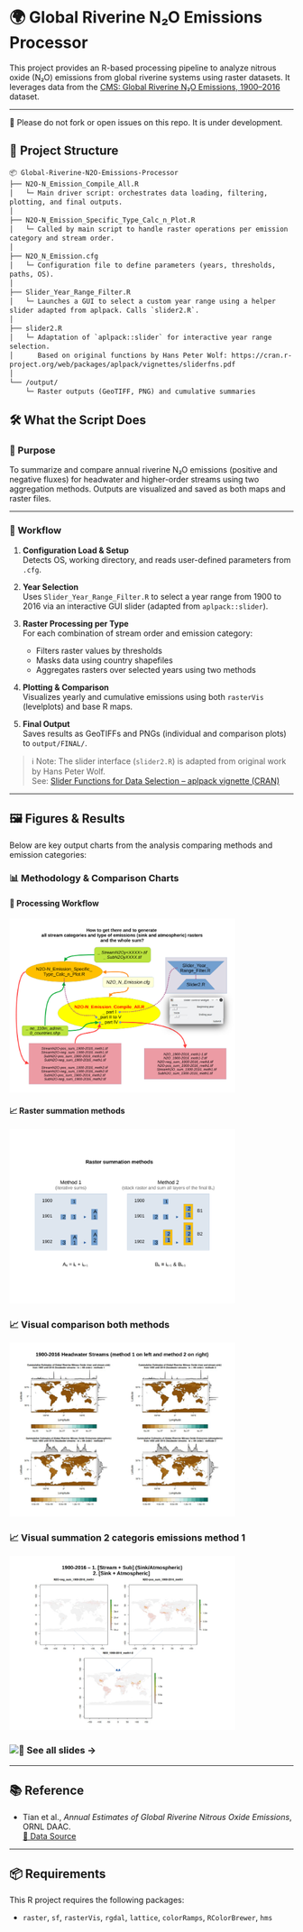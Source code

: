 # 🌍 Global Riverine N₂O Emissions Processor

This project provides an R-based processing pipeline to analyze nitrous oxide (N₂O) emissions from global riverine systems using raster datasets. It leverages data from the [CMS: Global Riverine N₂O Emissions, 1900–2016](https://daac.ornl.gov/CMS/guides/Global_Riverine_N2O_Emissions.html) dataset.

---
🚫 Please do not fork or open issues on this repo. It is under development.

## 📁 Project Structure

```text
📦 Global-Riverine-N2O-Emissions-Processor
├── N2O-N_Emission_Compile_All.R
│   └─ Main driver script: orchestrates data loading, filtering, plotting, and final outputs.
│
├── N2O-N_Emission_Specific_Type_Calc_n_Plot.R
│   └─ Called by main script to handle raster operations per emission category and stream order.
│
├── N2O_N_Emission.cfg
│   └─ Configuration file to define parameters (years, thresholds, paths, OS).
│
├── Slider_Year_Range_Filter.R
│   └─ Launches a GUI to select a custom year range using a helper slider adapted from aplpack. Calls `slider2.R`.
│
├── slider2.R
│   └─ Adaptation of `aplpack::slider` for interactive year range selection.  
│      Based on original functions by Hans Peter Wolf: https://cran.r-project.org/web/packages/aplpack/vignettes/sliderfns.pdf
│
└── /output/
    └─ Raster outputs (GeoTIFF, PNG) and cumulative summaries

```

## 🛠️ What the Script Does

### 📌 Purpose

To summarize and compare annual riverine N₂O emissions (positive and negative fluxes) for headwater and higher-order streams using two aggregation methods. Outputs are visualized and saved as both maps and raster files.

---

### 🔄 Workflow

1. **Configuration Load & Setup**  
   Detects OS, working directory, and reads user-defined parameters from `.cfg`.

2. **Year Selection**  
   Uses `Slider_Year_Range_Filter.R` to select a year range from 1900 to 2016 via an interactive GUI slider (adapted from `aplpack::slider`).

3. **Raster Processing per Type**  
   For each combination of stream order and emission category:
   - Filters raster values by thresholds  
   - Masks data using country shapefiles  
   - Aggregates rasters over selected years using two methods

4. **Plotting & Comparison**  
   Visualizes yearly and cumulative emissions using both `rasterVis` (levelplots) and base R maps.

5. **Final Output**  
   Saves results as GeoTIFFs and PNGs (individual and comparison plots) to `output/FINAL/`.

> ℹ️ Note: The slider interface (`slider2.R`) is adapted from original work by Hans Peter Wolf.  
> See: [Slider Functions for Data Selection – aplpack vignette (CRAN)](https://cran.r-project.org/web/packages/aplpack/vignettes/sliderfns.pdf)

---

## 🖼️ Figures & Results

Below are key output charts from the analysis comparing methods and emission categories:

### 📊 Methodology & Comparison Charts

#### 🧭 Processing Workflow
<p align="left">
  <a href="figures/slide-02.png">
    <img src="figures/slide-02.png" alt="Workflow" width="400"/>
  </a>
</p>

#### 📈 Raster summation methods

<p align="left">
  <a href="figures/slide-03.png">
    <img src="figures/slide-03.png" alt="Comparison" width="400"/>
  </a>
</p>

### 📈 Visual comparison both methods

<p align="left">
  <a href="figures/slide-09.png">
    <img src="figures/slide-09.png" alt="Comparison" width="400"/>
  </a>
</p>

### 📈 Visual summation 2 categoris emissions method 1
<p align="left">
  <a href="figures/slide-11.png">
    <img src="figures/slide-11.png" alt="Comparison" width="400"/>
  </a>
</p>

### ![📂 See all slides →](figures/)


---

## 📚 Reference

- Tian et al., *Annual Estimates of Global Riverine Nitrous Oxide Emissions*, ORNL DAAC.  
  [🔗 Data Source](https://daac.ornl.gov/CMS/guides/Global_Riverine_N2O_Emissions.html)

---

## 📦 Requirements

This R project requires the following packages:
- `raster`, `sf`, `rasterVis`, `rgdal`, `lattice`, `colorRamps`, `RColorBrewer`, `hms` 
